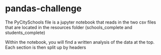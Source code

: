 # pandas-challenge

The PyCitySchools file is a jupyter notebook that reads in the two csv files that are located in the resources folder (schools_complete and students_complete)

Within the notebook, you will find a written analysis of the data at the top.  Each section is then split up by headers
